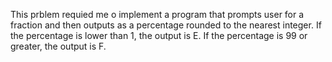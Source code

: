 This prblem requied me o implement a program that prompts user for a fraction and then outputs as a percentage rounded to the nearest integer. If the percentage is lower than 1, the output is E. If the percentage is 99 or greater, the output is F.